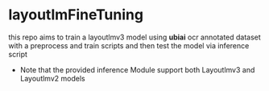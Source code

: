 # layoutlmFineTuning
this repo aims to train a layoutlmv3 model using __ubiai__ ocr annotated dataset with a preprocess and train  scripts  and then test the model via inference script
* Note that the provided inference Module support both Layoutlmv3 and Layoutlmv2 models
